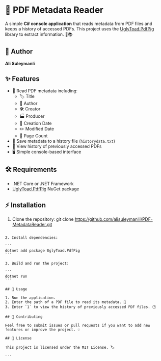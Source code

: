 # 📄 PDF Metadata Reader

A simple **C# console application** that reads metadata from PDF files and keeps a history of accessed PDFs. This project uses the [UglyToad.PdfPig](https://github.com/UglyToad/PdfPig) library to extract information. 🐛📚

## 👤 Author

**Ali Suleymanli**

## ✨ Features

- 📝 Read PDF metadata including:
  - 🏷️ Title
  - 👤 Author
  - 🛠️ Creator
  - 🏭 Producer
  - 📅 Creation Date
  - ✏️ Modified Date
  - 📄 Page Count
- 💾 Save metadata to a history file (`historydata.txt`)
- 📜 View history of previously accessed PDFs
- 🖥️ Simple console-based interface

## 🛠️ Requirements

- .NET Core or .NET Framework
- [UglyToad.PdfPig](https://www.nuget.org/packages/UglyToad.PdfPig/) NuGet package

## ⚡ Installation

1. Clone the repository:
git clone https://github.com/alisuleymanlii/PDF-MetadataReader.git
````

2. Install dependencies:

```
dotnet add package UglyToad.PdfPig
```

3. Build and run the project:

```
dotnet run
```

## 🚀 Usage

1. Run the application.
2. Enter the path of a PDF file to read its metadata. 📂
3. Enter `1` to view the history of previously accessed PDF files. 🕒

## 🤝 Contributing

Feel free to submit issues or pull requests if you want to add new features or improve the project. 💡

## 📄 License

This project is licensed under the MIT License. 🏷️

```
